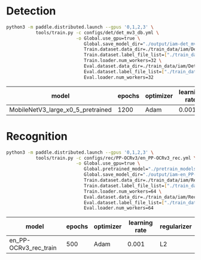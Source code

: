 # Detection
```bash
python3 -m paddle.distributed.launch --gpus '0,1,2,3' \
           tools/train.py -c configs/det/det_mv3_db.yml \
                          -o Global.use_gpu=true \
                             Global.save_model_dir="./output/iam-det_mv3_db/" \
                             Train.dataset.data_dir=./train_data/iam/Detection/train_img \
                             Train.dataset.label_file_list=["./train_data/iam/Detection/train_label.txt"] \
                             Train.loader.num_workers=32 \
                             Eval.dataset.data_dir=./train_data/iam/Detection/val_img \
                             Eval.dataset.label_file_list=["./train_data/iam/Detection/val_label.txt"] \
                             Eval.loader.num_workers=32
```
| model | epochs | optimizer | learning rate | regularizer |
| --- | --- | --- | --- | --- |
| MobileNetV3_large_x0_5_pretrained | 1200 | Adam | 0.001 | L2 |
# Recognition
```bash
python3 -m paddle.distributed.launch --gpus '0,1,2,3' \
           tools/train.py -c configs/rec/PP-OCRv3/en_PP-OCRv3_rec.yml \
                          -o Global.use_gpu=true \
                             Global.pretrained_model="./pretrain_models/en_PP-OCRv3_rec_train/best_accuracy" \
                             Global.save_model_dir="./output/iam-en_PP-OCRv3_rec/" \
                             Train.dataset.data_dir=./train_data/iam/Recognition/train_img \
                             Train.dataset.label_file_list=["./train_data/iam/Recognition/train_label.txt"] \
                             Train.loader.num_workers=64 \
                             Eval.dataset.data_dir=./train_data/iam/Recognition/val_img \
                             Eval.dataset.label_file_list=["./train_data/iam/Recognition/val_label.txt"] \
                             Eval.loader.num_workers=64
```
| model | epochs | optimizer | learning rate | regularizer |
| --- | --- | --- | --- | --- |
| en_PP-OCRv3_rec_train | 500 | Adam | 0.001 | L2 |